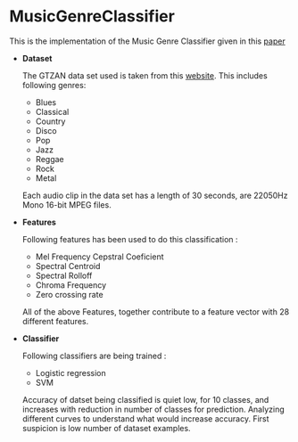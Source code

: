 # MusicGenreClassifier
   
   This is the implementation of the Music Genre Classifier given in this [paper](https://cse.iitk.ac.in/users/cs365/2015/_submissions/archit/report.pdf)

- ****Dataset****                   
                                               
    The GTZAN data set used is taken from this [website](http://marsyasweb.appspot.com/download/data_sets/). This includes following genres:                                                                                                                                    
    - Blues                        
    - Classical                  
    - Country                    
    - Disco                       
    - Pop          
    - Jazz               
    - Reggae            
    - Rock              
    - Metal
    
    Each audio clip in the data set has a length of 30 seconds, are 22050Hz Mono 16-bit MPEG files.
    
- ****Features****

    Following features has been used to do this classification : 
    
    - Mel Frequency Cepstral Coeficient
    - Spectral Centroid
    - Spectral Rolloff
    - Chroma Frequency
    - Zero crossing rate

    All of the above Features, together contribute to a feature vector with 28 different features.

- ****Classifier****

    Following classifiers are being trained :

    - Logistic regression
    - SVM

    Accuracy of datset being classified is quiet low, for 10 classes, and increases with reduction in  number of classes
    for prediction. Analyzing different curves to understand what would increase accuracy. First suspicion is low number of
    dataset examples.
